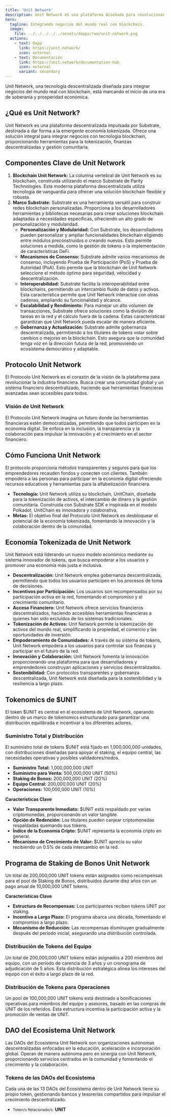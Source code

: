 ```yaml
---
title: 'Unit Network'
description: Unit Network es una plataforma diseñada para revolucionar la economía tokenizada integrando negocios del mundo real con blockchain.
hero:
  tagline: Integrando negocios del mundo real con blockchain.
  image: 
    file: ../../../../../assets/dapps/rwa/unit-network.png
  actions:
    - text: Dapp
      link: https://unit.network/
      icon: external
    - text: Documentación
      link: https://unit.network/documentation-hub
      icon: external
      variant: secondary
---
```


Unit Network, una tecnología descentralizada diseñada para integrar negocios del mundo real con blockchain, está marcando el inicio de una era de soberanía y prosperidad económica.

## ¿Qué es Unit Network?
Unit Network es una plataforma descentralizada impulsada por Substrate, destinada a dar forma a la emergente economía tokenizada. Ofrece una solución integral para integrar negocios con tecnología blockchain, proporcionando herramientas para la tokenización, finanzas descentralizadas y gestión comunitaria.

## Componentes Clave de Unit Network
1. **Blockchain Unit Network:** La columna vertebral de Unit Network es su blockchain, construida utilizando el marco Substrate de Parity Technologies. Esta moderna plataforma descentralizada utiliza tecnología de vanguardia para ofrecer una solución blockchain flexible y robusta.
2. **Marco Substrate:** Substrate es una herramienta versátil para construir redes blockchain personalizadas. Proporciona a los desarrolladores herramientas y bibliotecas necesarias para crear soluciones blockchain adaptadas a necesidades específicas, ofreciendo un alto grado de personalización y modularidad.
    - **Personalización y Modularidad:** Con Substrate, los desarrolladores pueden personalizar y ampliar funcionalidades blockchain eligiendo entre módulos preconstruidos o creando nuevos. Esto permite soluciones a medida, como la gestión de tokens o la implementación de características DeFi.
    - **Mecanismos de Consenso:** Substrate admite varios mecanismos de consenso, incluyendo Prueba de Participación (PoS) y Prueba de Autoridad (PoA). Esto permite que la blockchain de Unit Network seleccione el método óptimo para seguridad, velocidad y descentralización.
    - **Interoperabilidad:** Substrate facilita la interoperabilidad entre blockchains, permitiendo un intercambio fluido de datos y activos. Esta característica permite que Unit Network interactúe con otras cadenas, ampliando su funcionalidad y alcance.
    - **Escalabilidad y Rendimiento:** Para manejar un alto volumen de transacciones, Substrate ofrece soluciones como la división de tareas en la red y el cálculo fuera de la cadena. Estas características garantizan que Unit Network pueda escalar de manera eficiente.
    - **Gobernanza y Actualización:** Substrate admite gobernanza descentralizada, permitiendo a los titulares de tokens votar sobre cambios o mejoras en la blockchain. Esto asegura que la comunidad tenga voz en la dirección futura de la red, promoviendo un ecosistema democrático y adaptable.

## Protocolo Unit Network
El Protocolo Unit Network es el corazón de la visión de la plataforma para revolucionar la industria financiera. Busca crear una comunidad global y un sistema financiero descentralizado, haciendo que herramientas financieras avanzadas sean accesibles para todos.

### **Visión de Unit Network**
El Protocolo Unit Network imagina un futuro donde las herramientas financieras estén democratizadas, permitiendo que todos participen en la economía digital. Se enfoca en la inclusión, la transparencia y la colaboración para impulsar la innovación y el crecimiento en el sector financiero.

## Cómo Funciona Unit Network
El protocolo proporciona métodos transparentes y seguros para que los emprendedores recauden fondos y conecten con clientes. También empodera a las personas para participar en la economía digital ofreciendo recursos educativos y herramientas para la alfabetización financiera.
- **Tecnología:** Unit Network utiliza su blockchain, UnitChain, diseñada para la tokenización de activos, el intercambio de dinero y la gestión comunitaria. Construida con Substrate SDK e inspirada en el modelo Polkadot, UnitChain es innovadora y colaborativa.
- **Metas:** El objetivo final del Protocolo Unit Network es desbloquear el potencial de la economía tokenizada, fomentando la innovación y la colaboración dentro de la comunidad.

## Economía Tokenizada de Unit Network
Unit Network está liderando un nuevo modelo económico mediante su sistema innovador de tokens, que busca empoderar a los usuarios y promover una economía más justa e inclusiva.
- **Descentralización:** Unit Network emplea gobernanza descentralizada, permitiendo que todos los usuarios participen en los procesos de toma de decisiones.
- **Incentivos por Participación:** Los usuarios son recompensados por su participación activa en la red, fomentando el compromiso y el crecimiento comunitario.
- **Acceso Financiero:** Unit Network ofrece servicios financieros descentralizados, haciendo accesibles herramientas financieras a quienes han sido excluidos de los sistemas tradicionales.
- **Tokenización de Activos:** Unit Network permite la tokenización de activos del mundo real, simplificando la propiedad, el comercio y las oportunidades de inversión.
- **Empoderamiento de Comunidades:** A través de su sistema de tokens, Unit Network empodera a los usuarios para controlar sus finanzas y participar en el futuro de la red.
- **Innovación y Colaboración:** Unit Network fomenta la innovación proporcionando una plataforma para que desarrolladores y emprendedores construyan aplicaciones y servicios descentralizados.
- **Sostenibilidad:** Con protocolos transparentes y gobernanza descentralizada, Unit Network está diseñada para la sostenibilidad y la resiliencia a largo plazo.

## Tokenomics de $UNIT
El token $UNIT es central en el ecosistema de Unit Network, operando dentro de un marco de tokenomics estructurado para garantizar una distribución equilibrada e incentivar a los diferentes actores.

### **Suministro Total y Distribución**
El suministro total de tokens $UNIT está fijado en 1,000,000,000 unidades, con distribuciones diseñadas para apoyar el staking, el equipo central, las necesidades operativas y posibles validadores/nodos.

- **Suministro Total:** 1,000,000,000 UNIT
- **Suministro para Venta:** 500,000,000 UNIT (50%)
- **Staking de Bonos:** 200,000,000 UNIT (20%)
- **Equipo Central:** 200,000,000 UNIT (20%)
- **Operaciones:** 100,000,000 UNIT (10%)

**Características Clave**
- **Valor Transparente Inmediato:** $UNIT está respaldado por varias criptomonedas, proporcionando un valor tangible.
- **Opción de Redención:** Los titulares pueden canjear criptomonedas respaldadas quemando sus tokens.
- **Índice de la Economía Cripto:** $UNIT representa la economía cripto en general.
- **Mecanismo de Crecimiento de Valor:** $UNIT aprecia su valor recibiendo un 0.5% de cada intercambio en la red.

## Programa de Staking de Bonos Unit Network
Un total de 200,000,000 UNIT tokens están asignados como recompensas para el pool de Staking de Bonos, distribuidos durante diez años con un pago anual de 10,000,000 UNIT tokens.

**Características Clave**
- **Estructura de Recompensas:** Los participantes reciben tokens UNIT por staking.
- **Incentivo a Largo Plazo:** El programa abarca una década, fomentando el compromiso a largo plazo.
- **Mecanismo de Reducción:** Las recompensas disminuyen gradualmente después del período inicial, asegurando una distribución controlada.

### Distribución de Tokens del Equipo
Un total de 200,000,000 UNIT tokens están asignados a 200 miembros del equipo, con un período de carencia de 3 años y un cronograma de adjudicación de 5 años. Esta distribución estratégica alinea los intereses del equipo con el éxito a largo plazo de la red.

### Distribución de Tokens para Operaciones
Un pool de 100,000,000 UNIT tokens está destinado a bonificaciones operativas para miembros del equipo y asesores, basado en las compras de UNIT de los referidos. Esta estructura incentiva la participación activa y la promoción de ventas de UNIT.

## DAO del Ecosistema Unit Network
Las DAOs del Ecosistema Unit Network son organizaciones autónomas descentralizadas enfocadas en la educación, aceleración e incorporación global. Operan de manera autónoma pero en sinergia con Unit Network, proporcionando servicios centrados en la comunidad y fomentando el crecimiento y la colaboración.

### **Tokens de las DAOs del Ecosistema**
Cada una de las 13 DAOs del Ecosistema dentro de Unit Network tiene su propio token, gestionando bancos y tesorerías compartidos para impulsar el crecimiento descentralizado.

- <small>Token/s Relacionado/s:</small> **UNIT**
